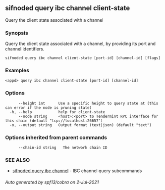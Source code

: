 ## sifnoded query ibc channel client-state

Query the client state associated with a channel

### Synopsis

Query the client state associated with a channel, by providing its port and channel identifiers.

```
sifnoded query ibc channel client-state [port-id] [channel-id] [flags]
```

### Examples

```
<appd> query ibc channel client-state [port-id] [channel-id]
```

### Options

```
      --height int      Use a specific height to query state at (this can error if the node is pruning state)
  -h, --help            help for client-state
      --node string     <host>:<port> to Tendermint RPC interface for this chain (default "tcp://localhost:26657")
  -o, --output string   Output format (text|json) (default "text")
```

### Options inherited from parent commands

```
      --chain-id string   The network chain ID
```

### SEE ALSO

* [sifnoded query ibc channel](sifnoded_query_ibc_channel.md)	 - IBC channel query subcommands

###### Auto generated by spf13/cobra on 2-Jul-2021
